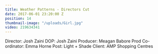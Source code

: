 ```yaml
---
title: Weather Patterns - Directors Cut
date: 2017-06-01 23:20:00 Z
position: 14
thumbnail-image: "/uploads/Girl.jpg"
video: 219634341
---
```


Director: Josh Zaini
DOP: Josh Zaini
Producer: Meagan Babore
Prod Co-ordinator: Emma Horne
Post: Light + Shade
Client: AMP Shopping Centres